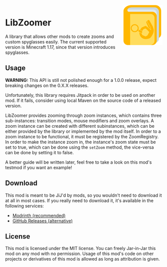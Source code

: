 <img src="./src/main/resources/assets/libzoomer/icon.png" align="right" width="128px"/>

# LibZoomer

A library that allows other mods to create zooms and custom spyglasses easily. The current supported version is Minecraft 1.17, since that version introduces spyglasses.

## Usage

**WARNING:** This API is still not polished enough for a 1.0.0 release, expect breaking changes on the 0.X.X releases.

Unfortunately, this library requires Jitpack in order to be used on another mod. If it fails, consider using local Maven on the source code of a released version.

LibZoomer provides zooming through zoom instances, which contains three sub-instances: transition modes, mouse modifiers and zoom overlays. A zoom instance can be created with different subinstances, which can be either provided by the library or implemented by the mod itself. In order to a zoom instance to be functional, it must be registered by the ZoomRegistry. In order to make the instance zoom in, the instance's zoom state must be set to true, which can be done using the `setZoom` method, the vice-versa can be done by setting it to false.

A better guide will be written later, feel free to take a look on this mod's testmod if you want an example!

## Download

This mod is meant to be JiJ'd by mods, so you wouldn't need to download it at all in most cases. If you really need to download it, it's available in the following services:

- [Modrinth (recommended)](https://modrinth.com/mod/libzoomer)
- [GitHub Releases (alternative)](https://github.com/EnnuiL/LibZoomer/releases)

## License

This mod is licensed under the MIT license. You can freely Jar-in-Jar this mod on any mod with no permission. Usage of this mod's code on other projects or derivatives of this mod is allowed as long as attribution is given.
